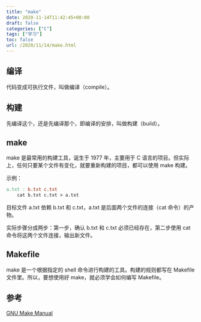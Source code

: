 ```yaml
---
title: "make"
date: 2020-11-14T11:42:45+08:00
draft: false
categories: ["C"]
tags: ["学习"]
toc: false
url: /2020/11/14/make.html
---
```


## 编译

代码变成可执行文件，叫做编译（compile）。

## 构建

先编译这个，还是先编译那个，即编译的安排，叫做构建（build）。

## make

make 是最常用的构建工具，诞生于 1977 年，主要用于 C 语言的项目。但实际上，任何只要某个文件有变化，就要重新构建的项目，都可以使用 make 构建。

示例：

```makefile
a.txt : b.txt c.txt
	cat b.txt c.txt > a.txt
```

目标文件 a.txt 依赖 b.txt 和 c.txt，a.txt 是后面两个文件的连接（cat 命令）的产物。

实际步骤分成两步：第一步，确认 b.txt 和 c.txt 必须已经存在，第二步使用 cat 命令将这两个文件连接，输出新文件。

## Makefile

make 是一个根据指定的 shell 命令进行构建的工具。构建的规则都写在 Makefile 文件里。所以，要想使用好 make，就必须学会如何编写 Makefile。



## 参考

[GNU Make Manual](https://www.gnu.org/software/make/manual/)